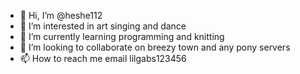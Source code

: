 - 👋 Hi, I’m @heshe112
- 👀 I’m interested in art singing and dance
- 🌱 I’m currently learning programming and knitting
- 💞️ I’m looking to collaborate on breezy town and any pony servers
- 📫 How to reach me email lilgabs123456

<!---
heshe112/heshe112 is a ✨ special ✨ repository because its `README.md` (this file) appears on your GitHub profile.
You can click the Preview link to take a look at your changes.
--->
